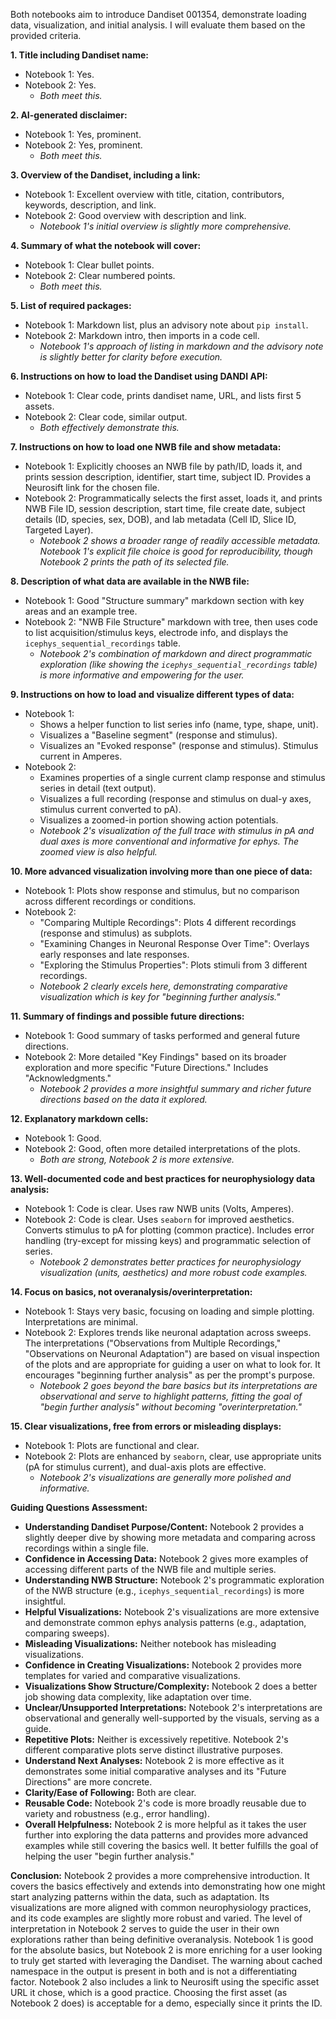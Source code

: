 Both notebooks aim to introduce Dandiset 001354, demonstrate loading data, visualization, and initial analysis. I will evaluate them based on the provided criteria.

**1. Title including Dandiset name:**
*   Notebook 1: Yes.
*   Notebook 2: Yes.
    *   *Both meet this.*

**2. AI-generated disclaimer:**
*   Notebook 1: Yes, prominent.
*   Notebook 2: Yes, prominent.
    *   *Both meet this.*

**3. Overview of the Dandiset, including a link:**
*   Notebook 1: Excellent overview with title, citation, contributors, keywords, description, and link.
*   Notebook 2: Good overview with description and link.
    *   *Notebook 1's initial overview is slightly more comprehensive.*

**4. Summary of what the notebook will cover:**
*   Notebook 1: Clear bullet points.
*   Notebook 2: Clear numbered points.
    *   *Both meet this.*

**5. List of required packages:**
*   Notebook 1: Markdown list, plus an advisory note about `pip install`.
*   Notebook 2: Markdown intro, then imports in a code cell.
    *   *Notebook 1's approach of listing in markdown and the advisory note is slightly better for clarity before execution.*

**6. Instructions on how to load the Dandiset using DANDI API:**
*   Notebook 1: Clear code, prints dandiset name, URL, and lists first 5 assets.
*   Notebook 2: Clear code, similar output.
    *   *Both effectively demonstrate this.*

**7. Instructions on how to load one NWB file and show metadata:**
*   Notebook 1: Explicitly chooses an NWB file by path/ID, loads it, and prints session description, identifier, start time, subject ID. Provides a Neurosift link for the chosen file.
*   Notebook 2: Programmatically selects the first asset, loads it, and prints NWB File ID, session description, start time, file create date, subject details (ID, species, sex, DOB), and lab metadata (Cell ID, Slice ID, Targeted Layer).
    *   *Notebook 2 shows a broader range of readily accessible metadata. Notebook 1's explicit file choice is good for reproducibility, though Notebook 2 prints the path of its selected file.*

**8. Description of what data are available in the NWB file:**
*   Notebook 1: Good "Structure summary" markdown section with key areas and an example tree.
*   Notebook 2: "NWB File Structure" markdown with tree, then uses code to list acquisition/stimulus keys, electrode info, and displays the `icephys_sequential_recordings` table.
    *   *Notebook 2's combination of markdown and direct programmatic exploration (like showing the `icephys_sequential_recordings` table) is more informative and empowering for the user.*

**9. Instructions on how to load and visualize different types of data:**
*   Notebook 1:
    *   Shows a helper function to list series info (name, type, shape, unit).
    *   Visualizes a "Baseline segment" (response and stimulus).
    *   Visualizes an "Evoked response" (response and stimulus). Stimulus current in Amperes.
*   Notebook 2:
    *   Examines properties of a single current clamp response and stimulus series in detail (text output).
    *   Visualizes a full recording (response and stimulus on dual-y axes, stimulus current converted to pA).
    *   Visualizes a zoomed-in portion showing action potentials.
    *   *Notebook 2's visualization of the full trace with stimulus in pA and dual axes is more conventional and informative for ephys. The zoomed view is also helpful.*

**10. More advanced visualization involving more than one piece of data:**
*   Notebook 1: Plots show response and stimulus, but no comparison across different recordings or conditions.
*   Notebook 2:
    *   "Comparing Multiple Recordings": Plots 4 different recordings (response and stimulus) as subplots.
    *   "Examining Changes in Neuronal Response Over Time": Overlays early responses and late responses.
    *   "Exploring the Stimulus Properties": Plots stimuli from 3 different recordings.
    *   *Notebook 2 clearly excels here, demonstrating comparative visualization which is key for "beginning further analysis."*

**11. Summary of findings and possible future directions:**
*   Notebook 1: Good summary of tasks performed and general future directions.
*   Notebook 2: More detailed "Key Findings" based on its broader exploration and more specific "Future Directions." Includes "Acknowledgments."
    *   *Notebook 2 provides a more insightful summary and richer future directions based on the data it explored.*

**12. Explanatory markdown cells:**
*   Notebook 1: Good.
*   Notebook 2: Good, often more detailed interpretations of the plots.
    *   *Both are strong, Notebook 2 is more extensive.*

**13. Well-documented code and best practices for neurophysiology data analysis:**
*   Notebook 1: Code is clear. Uses raw NWB units (Volts, Amperes).
*   Notebook 2: Code is clear. Uses `seaborn` for improved aesthetics. Converts stimulus to pA for plotting (common practice). Includes error handling (try-except for missing keys) and programmatic selection of series.
    *   *Notebook 2 demonstrates better practices for neurophysiology visualization (units, aesthetics) and more robust code examples.*

**14. Focus on basics, not overanalysis/overinterpretation:**
*   Notebook 1: Stays very basic, focusing on loading and simple plotting. Interpretations are minimal.
*   Notebook 2: Explores trends like neuronal adaptation across sweeps. The interpretations ("Observations from Multiple Recordings," "Observations on Neuronal Adaptation") are based on visual inspection of the plots and are appropriate for guiding a user on what to look for. It encourages "beginning further analysis" as per the prompt's purpose.
    *   *Notebook 2 goes beyond the bare basics but its interpretations are observational and serve to highlight patterns, fitting the goal of "begin further analysis" without becoming "overinterpretation."*

**15. Clear visualizations, free from errors or misleading displays:**
*   Notebook 1: Plots are functional and clear.
*   Notebook 2: Plots are enhanced by `seaborn`, clear, use appropriate units (pA for stimulus current), and dual-axis plots are effective.
    *   *Notebook 2's visualizations are generally more polished and informative.*

**Guiding Questions Assessment:**

*   **Understanding Dandiset Purpose/Content:** Notebook 2 provides a slightly deeper dive by showing more metadata and comparing across recordings within a single file.
*   **Confidence in Accessing Data:** Notebook 2 gives more examples of accessing different parts of the NWB file and multiple series.
*   **Understanding NWB Structure:** Notebook 2's programmatic exploration of the NWB structure (e.g., `icephys_sequential_recordings`) is more insightful.
*   **Helpful Visualizations:** Notebook 2's visualizations are more extensive and demonstrate common ephys analysis patterns (e.g., adaptation, comparing sweeps).
*   **Misleading Visualizations:** Neither notebook has misleading visualizations.
*   **Confidence in Creating Visualizations:** Notebook 2 provides more templates for varied and comparative visualizations.
*   **Visualizations Show Structure/Complexity:** Notebook 2 does a better job showing data complexity, like adaptation over time.
*   **Unclear/Unsupported Interpretations:** Notebook 2's interpretations are observational and generally well-supported by the visuals, serving as a guide.
*   **Repetitive Plots:** Neither is excessively repetitive. Notebook 2's different comparative plots serve distinct illustrative purposes.
*   **Understand Next Analyses:** Notebook 2 is more effective as it demonstrates some initial comparative analyses and its "Future Directions" are more concrete.
*   **Clarity/Ease of Following:** Both are clear.
*   **Reusable Code:** Notebook 2's code is more broadly reusable due to variety and robustness (e.g., error handling).
*   **Overall Helpfulness:** Notebook 2 is more helpful as it takes the user further into exploring the data patterns and provides more advanced examples while still covering the basics well. It better fulfills the goal of helping the user "begin further analysis."

**Conclusion:**
Notebook 2 provides a more comprehensive introduction. It covers the basics effectively and extends into demonstrating how one might start analyzing patterns within the data, such as adaptation. Its visualizations are more aligned with common neurophysiology practices, and its code examples are slightly more robust and varied. The level of interpretation in Notebook 2 serves to guide the user in their own explorations rather than being definitive overanalysis. Notebook 1 is good for the absolute basics, but Notebook 2 is more enriching for a user looking to truly get started with leveraging the Dandiset.
The warning about cached namespace in the output is present in both and is not a differentiating factor.
Notebook 2 also includes a link to Neurosift using the specific asset URL it chose, which is a good practice.
Choosing the first asset (as Notebook 2 does) is acceptable for a demo, especially since it prints the ID.